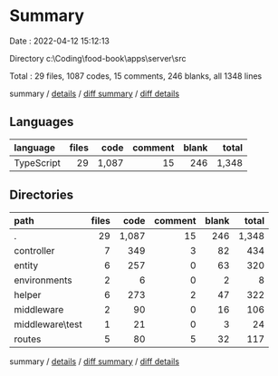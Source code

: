 # Summary

Date : 2022-04-12 15:12:13

Directory c:\Coding\food-book\apps\server\src

Total : 29 files, 1087 codes, 15 comments, 246 blanks, all 1348 lines

summary / [details](details.md) / [diff summary](diff.md) / [diff details](diff-details.md)

## Languages

| language   | files |  code | comment | blank | total |
| :--------- | ----: | ----: | ------: | ----: | ----: |
| TypeScript |    29 | 1,087 |      15 |   246 | 1,348 |

## Directories

| path            | files |  code | comment | blank | total |
| :-------------- | ----: | ----: | ------: | ----: | ----: |
| .               |    29 | 1,087 |      15 |   246 | 1,348 |
| controller      |     7 |   349 |       3 |    82 |   434 |
| entity          |     6 |   257 |       0 |    63 |   320 |
| environments    |     2 |     6 |       0 |     2 |     8 |
| helper          |     6 |   273 |       2 |    47 |   322 |
| middleware      |     2 |    90 |       0 |    16 |   106 |
| middleware\test |     1 |    21 |       0 |     3 |    24 |
| routes          |     5 |    80 |       5 |    32 |   117 |

summary / [details](details.md) / [diff summary](diff.md) / [diff details](diff-details.md)
